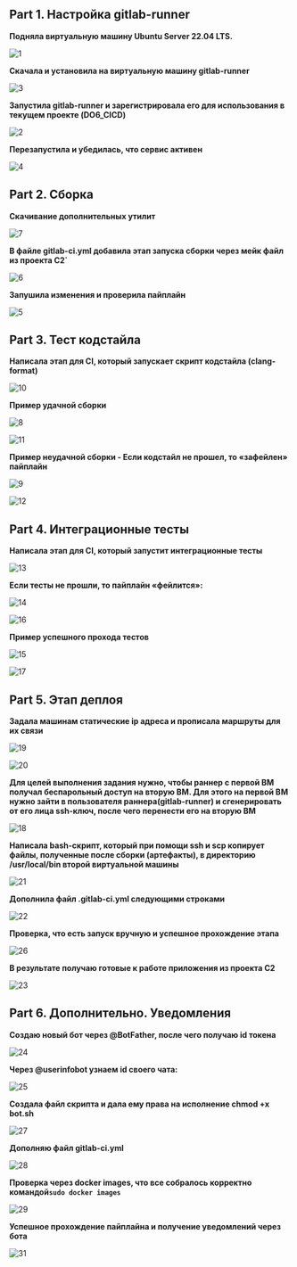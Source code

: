 ## Part 1. Настройка gitlab-runner

**Подняла виртуальную машину Ubuntu Server 22.04 LTS.**

![1](screen/1.jpeg)

**Скачала и установила на виртуальную машину gitlab-runner**

![3](screen/3.jpeg)

**Запустила gitlab-runner и зарегистрировала его для использования в текущем проекте (DO6_CICD)**

![2](screen/2.jpeg)


**Перезапустила и убедилась, что сервис активен**

![4](screen/4.jpeg)

## Part 2. Сборка

**Скачивание дополнительных утилит**

![7](screen/7.jpeg)

**В файле gitlab-ci.yml добавила этап запуска сборки через мейк файл из проекта C2`**

![6](screen/6.jpeg)

**Запушила изменения и проверила пайплайн**

![5](screen/5.jpeg)

## Part 3. Тест кодстайла


**Написала этап для CI, который запускает скрипт кодстайла (clang-format)**

![10](screen/p2%203.jpeg)

**Пример удачной сборки**

![8](screen/p2%201.jpeg)

![11](screen/p2%205.jpeg)


**Пример неудачной сборки - Если кодстайл не прошел, то «зафейлен» пайплайн**

![9](screen/p2%202.jpeg)


![12](screen/p2%204.jpeg)


## Part 4. Интеграционные тесты

**Написала этап для CI, который запустит интеграционные тесты**

![13](screen/p3%201.jpeg)

**Если тесты не прошли, то пайплайн «фейлится»:**

![14](screen/p3%202.jpeg)

![16](screen/p3%205.jpeg)


**Пример успешного прохода тестов**

![15](screen/p3%203.jpeg)


![17](screen/p3%204.jpeg)


## Part 5. Этап деплоя


**Задала машинам статические ip адреса и прописала маршруты для их связи**

![19](screen/p4%202.jpeg)


![20](screen/p4%203.jpeg)

**Для целей выполнения задания нужно, чтобы раннер с первой ВМ получал беспарольный доступ на вторую ВМ. Для этого на первой ВМ нужно зайти в пользователя раннера(gitlab-runner) и сгенерировать от его лица ssh-ключ, после чего перенести его на вторую ВМ**

![18](screen/p4%201.jpeg)


**Написала bash-скрипт, который при помощи ssh и scp копирует файлы, полученные после сборки (артефакты), в директорию /usr/local/bin второй виртуальной машины**

![21](screen/p4%204.jpeg)

**Дополнила файл .gitlab-ci.yml следующими строками**

![22](screen/p4%205.jpeg)


**Проверка, что есть запуск вручную и успешное прохождение этапа**

![26](screen/p4%206.jpeg)

**В результате получаю готовые к работе приложения из проекта C2**

![23](screen/p4%207.jpeg)

## Part 6. Дополнительно. Уведомления

**Создаю новый бот через @BotFather, после чего получаю id токена**

![24](screen/p6%201.jpeg)


**Через @userinfobot узнаем  id своего чата:**

![25](screen/p6%202.jpeg)


**Создала файл скрипта и дала ему права на исполнение chmod +x bot.sh**

![27](screen/p6%203.jpeg)


**Дополняю файл gitlab-ci.yml**

![28](screen/p6%204.jpeg)

**Проверка через docker images, что все собралось корректно командой`sudo docker images`**

![29](screen/p6%205.jpeg)

**Успешное прохождение пайплайна и получение уведомлений через бота**

![31](screen/p6%207.jpeg)











